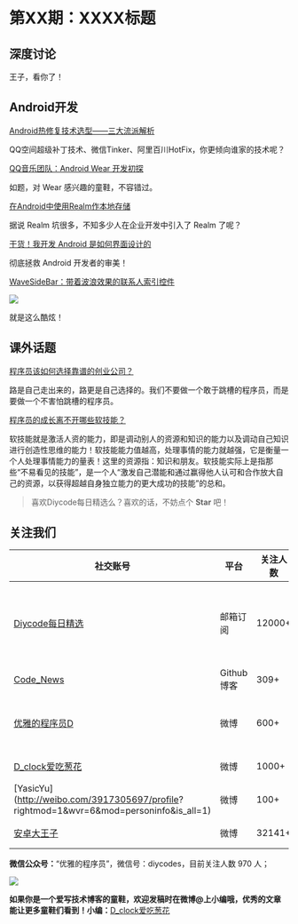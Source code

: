 # 第XX期：XXXX标题

## 深度讨论

[]()

王子，看你了！

## Android开发

[Android热修复技术选型——三大流派解析](http://mp.weixin.qq.com/s?__biz=MzA3ODg4MDk0Ng==&mid=2651112709&idx=1&sn=09f82f5e2e8e287904391dbc4b1f83f6&scene=1&srcid=0909KyPp8gx8aLwII2MEYUQ3#rd)

QQ空间超级补丁技术、微信Tinker、阿里百川HotFix，你更倾向谁家的技术呢？

[QQ音乐团队：Android Wear 开发初探](http://mp.weixin.qq.com/s?__biz=MzI1NjEwMTM4OA==&mid=2651232126&idx=1&sn=f82ed15fe3137a29f4e6da483515b313&scene=1&srcid=0907FbTV5Ws5yjhVDsX3yt56#rd)

如题，对 Wear 感兴趣的童鞋，不容错过。

[在Android中使用Realm作本地存储](http://www.jianshu.com/p/8cb639a78975)

据说 Realm 坑很多，不知多少人在企业开发中引入了 Realm 了呢？

[干货！我开发 Android 是如何界面设计的](http://www.jianshu.com/p/531efdf5cdc5)

彻底拯救 Android 开发者的审美！

[WaveSideBar：带着波浪效果的联系人索引控件](https://github.com/gjiazhe/WaveSideBar)

![](https://github.com/gjiazhe/WaveSideBar/raw/master/screenshot/gif.gif)

就是这么酷炫！

## 课外话题

[程序员该如何选择靠谱的创业公司？](http://mp.weixin.qq.com/s?__biz=MjM5NDkxMTgyNw==&mid=2653058099&idx=1&sn=6da53acefea52f13f889c51ba6bb1e76#wechat_redirect)

路是自己走出来的，路更是自己选择的。我们不要做一个敢于跳槽的程序员，而是要做一个不害怕跳槽的程序员。

[程序员的成长离不开哪些软技能？](http://mp.weixin.qq.com/s?__biz=MzA3NTYzODYzMg==&mid=2653577777&idx=2&sn=a43f6305ca6977bcc4377ad1c4f51728&scene=4#wechat_redirect)

软技能就是激活人资的能力，即是调动别人的资源和知识的能力以及调动自己知识进行创造性思维的能力！软技能能力值越高，处理事情的能力就越强，它是衡量一个人处理事情能力的量表！这里的资源指：知识和朋友。软技能实际上是指那些“不易看见的技能”，是一个人“激发自己潜能和通过赢得他人认可和合作放大自己的资源，以获得超越自身独立能力的更大成功的技能”的总和。

> 喜欢Diycode每日精选么？喜欢的话，不妨点个 **Star** 吧！

## 关注我们

| 社交账号  |  平台  | 关注人数 | 说明 |
| -------- | -------- | -------- | -------- |
| [Diycode每日精选](http://list.qq.com/cgi-bin/qf_invite?id=d469993d2c888e971c0fbb2309c4d84256968386b126b967)|   邮箱订阅  | 12000+ | 每日分享一次Android、iOS、Swfit技术干货  |
| [Code_News](https://github.com/DiyCodes/code_news) |    Github博客  |309+ | 每日邮件推送列表  |
| [优雅的程序员D](http://weibo.com/u/5891258264) |   微博  | 600+ | 官方微博，每日分享开源信息  |
| [D_clock爱吃葱花](http://weibo.com/u/2480694892)  |   微博  | 1000+ | 日报发起人  |
|[YasicYu](http://weibo.com/3917305697/profile? rightmod=1&wvr=6&mod=personinfo&is_all=1)  |   微博  | 100+ | 日报发起人  |
|[安卓大王子](http://weibo.com/apkbus/)   |   微博  | 32141+ | 日报发起人  |



**微信公众号：**“优雅的程序员”，微信号：diycodes，目前关注人数 970 人；

![](http://upload-images.jianshu.io/upload_images/1846413-b42abfa70f909099.jpg?imageMogr2/auto-orient/strip%7CimageView2/2/w/1240)

**如果你是一个爱写技术博客的童鞋，欢迎发稿时在微博@上小编哦，优秀的文章能让更多童鞋们看到！小编：**[D_clock爱吃葱花](http://weibo.com/2480694892/profile?rightmod=1&wvr=6&mod=personinfo&is_all=1)